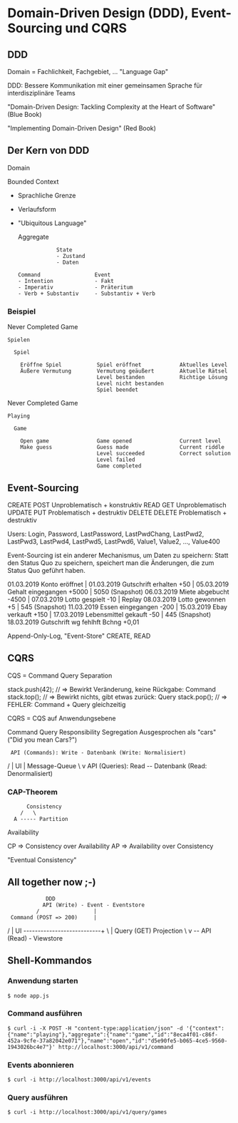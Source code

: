 # Domain-Driven Design (DDD), Event-Sourcing und CQRS

## DDD

Domain = Fachlichkeit, Fachgebiet, ...
"Language Gap"

DDD: Bessere Kommunikation mit einer gemeinsamen Sprache für interdisziplinäre Teams

"Domain-Driven Design: Tackling Complexity at the Heart of Software"
(Blue Book)

"Implementing Domain-Driven Design"
(Red Book)

## Der Kern von DDD

Domain

  Bounded Context
  - Sprachliche Grenze
  - Verlaufsform
  - "Ubiquitous Language"

    Aggregate

                    State
                    - Zustand
                    - Daten

        Command                 Event
        - Intention             - Fakt
        - Imperativ             - Präteritum
        - Verb + Substantiv     - Substantiv + Verb

### Beispiel

  Never Completed Game

    Spielen

      Spiel

        Eröffne Spiel           Spiel eröffnet            Aktuelles Level
        Äußere Vermutung        Vermutung geäußert        Aktuelle Rätsel
                                Level bestanden           Richtige Lösung
                                Level nicht bestanden
                                Spiel beendet


  Never Completed Game

    Playing

      Game

        Open game               Game opened               Current level
        Make guess              Guess made                Current riddle
                                Level succeeded           Correct solution
                                Level failed
                                Game completed

## Event-Sourcing

CREATE      POST                Unproblematisch + konstruktiv
READ        GET                 Unproblematisch
UPDATE      PUT                 Problematisch + destruktiv
DELETE      DELETE              Problematisch + destruktiv

Users: Login, Password, LastPassword, LastPwdChang, LastPwd2, LastPwd3, LastPwd4, LastPwd5, LastPwd6, Value1, Value2, ..., Value400

Event-Sourcing ist ein anderer Mechanismus, um Daten zu speichern: Statt den Status Quo zu speichern, speichert man die Änderungen, die zum Status Quo geführt haben.

01.03.2019        Konto eröffnet                        |
01.03.2019        Gutschrift erhalten           +50     |
05.03.2019        Gehalt eingegangen          +5000     |
                                                      5050 (Snapshot)
06.03.2019        Miete abgebucht             -4500     |
07.03.2019        Lotto gespielt                -10     | Replay
08.03.2019        Lotto gewonnen                 +5     |
                                                       545 (Snapshot)
11.03.2019        Essen eingegangen            -200     |
15.03.2019        Ebay verkauft                +150     |
17.03.2019        Lebensmittel gekauft          -50     |
                                                       445 (Snapshot)
18.03.2019        Gutschrift wg fehlhft Bchng +0,01

Append-Only-Log, "Event-Store"
CREATE, READ

## CQRS

CQS = Command Query Separation

stack.push(42);     // => Bewirkt Veränderung, keine Rückgabe: Command
stack.top();        // => Bewirkt nichts, gibt etwas zurück:   Query
stack.pop();        // => FEHLER: Command + Query gleichzeitig

CQRS = CQS auf Anwendungsebene

Command Query Responsibility Segregation
Ausgesprochen als "cars" ("Did you mean Cars?")


     API (Commands): Write - Datenbank (Write: Normalisiert)
   /                             |
UI                               | Message-Queue
   \                             v
      API (Queries): Read -- Datenbank (Read: Denormalisiert)

### CAP-Theorem

          Consistency
        /   \
      A ----- Partition
Availability

CP => Consistency over Availability
AP => Availability over Consistency

"Eventual Consistency"

## All together now ;-)


                DDD
               API (Write) - Event - Eventstore
             /                 |
     Command (POST => 200)     |
   /                           |
UI  ---------------------------+
   \                           |
     Query (GET)          Projection
           \                   v
            -- API (Read) - Viewstore

## Shell-Kommandos

### Anwendung starten

```shell
$ node app.js
```

### Command ausführen

```shell
$ curl -i -X POST -H "content-type:application/json" -d '{"context":{"name":"playing"},"aggregate":{"name":"game","id":"8eca4f01-c86f-452a-9cfe-37a82042e071"},"name":"open","id":"d5e90fe5-b065-4ce5-9560-1943026bc4e7"}' http://localhost:3000/api/v1/command
```

### Events abonnieren

```shell
$ curl -i http://localhost:3000/api/v1/events
```

### Query ausführen

```shell
$ curl -i http://localhost:3000/api/v1/query/games
```
